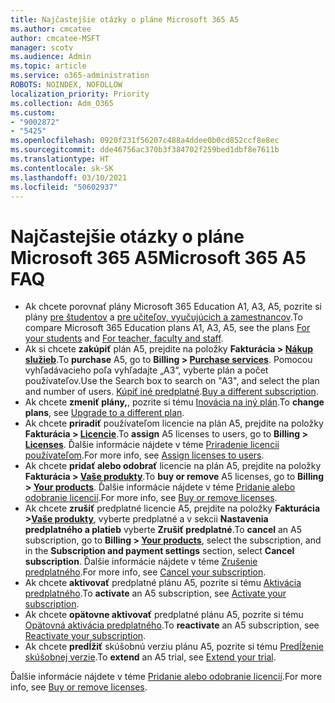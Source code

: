 ```yaml
---
title: Najčastejšie otázky o pláne Microsoft 365 A5
ms.author: cmcatee
author: cmcatee-MSFT
manager: scotv
ms.audience: Admin
ms.topic: article
ms.service: o365-administration
ROBOTS: NOINDEX, NOFOLLOW
localization_priority: Priority
ms.collection: Adm_O365
ms.custom:
- "9002872"
- "5425"
ms.openlocfilehash: 0920f231f56207c488a4ddee0b0cd852ccf8e8ec
ms.sourcegitcommit: dde46756ac370b3f384702f259bed1dbf8e7611b
ms.translationtype: HT
ms.contentlocale: sk-SK
ms.lasthandoff: 03/10/2021
ms.locfileid: "50602937"
---
```

# <a name="microsoft-365-a5-faq"></a><span data-ttu-id="d7b15-102">Najčastejšie otázky o pláne Microsoft 365 A5</span><span class="sxs-lookup"><span data-stu-id="d7b15-102">Microsoft 365 A5 FAQ</span></span>

- <span data-ttu-id="d7b15-103">Ak chcete porovnať plány Microsoft 365 Education A1, A3, A5, pozrite si plány [pre študentov](https://www.microsoft.com/microsoft-365/academic/compare-office-365-education-plans?activetab=tab:primaryr1) a [pre učiteľov, vyučujúcich a zamestnancov](https://www.microsoft.com/microsoft-365/academic/compare-office-365-education-plans?activetab=tab:primaryr2).</span><span class="sxs-lookup"><span data-stu-id="d7b15-103">To compare Microsoft 365 Education plans A1, A3, A5, see the plans [For your students](https://www.microsoft.com/microsoft-365/academic/compare-office-365-education-plans?activetab=tab:primaryr1) and [For teacher, faculty and staff](https://www.microsoft.com/microsoft-365/academic/compare-office-365-education-plans?activetab=tab:primaryr2).</span></span>
- <span data-ttu-id="d7b15-104">Ak si chcete **zakúpiť** plán A5, prejdite na položky **Fakturácia > [Nákup služieb](https://go.microsoft.com/fwlink/p/?linkid=868433)**.</span><span class="sxs-lookup"><span data-stu-id="d7b15-104">To **purchase** A5, go to **Billing > [Purchase services](https://go.microsoft.com/fwlink/p/?linkid=868433)**.</span></span> <span data-ttu-id="d7b15-105">Pomocou vyhľadávacieho poľa vyhľadajte „A3“, vyberte plán a počet používateľov.</span><span class="sxs-lookup"><span data-stu-id="d7b15-105">Use the Search box to search on "A3", and select the plan and number of users.</span></span> <span data-ttu-id="d7b15-106">[Kúpiť iné predplatné](https://docs.microsoft.com/microsoft-365/commerce/try-or-buy-microsoft-365#buy-a-different-subscription).</span><span class="sxs-lookup"><span data-stu-id="d7b15-106">[Buy a different subscription](https://docs.microsoft.com/microsoft-365/commerce/try-or-buy-microsoft-365#buy-a-different-subscription).</span></span>
- <span data-ttu-id="d7b15-107">Ak chcete **zmeniť plány,**, pozrite si tému [Inovácia na iný plán](https://docs.microsoft.com/microsoft-365/commerce/subscriptions/upgrade-to-different-plan).</span><span class="sxs-lookup"><span data-stu-id="d7b15-107">To **change plans**, see [Upgrade to a different plan](https://docs.microsoft.com/microsoft-365/commerce/subscriptions/upgrade-to-different-plan).</span></span>
- <span data-ttu-id="d7b15-108">Ak chcete **priradiť** používateľom licencie na plán A5, prejdite na položky **Fakturácia > [Licencie](https://go.microsoft.com/fwlink/p/?linkid=842264)**.</span><span class="sxs-lookup"><span data-stu-id="d7b15-108">To **assign** A5 licenses to users, go to **Billing > [Licenses](https://go.microsoft.com/fwlink/p/?linkid=842264)**.</span></span> <span data-ttu-id="d7b15-109">Ďalšie informácie nájdete v téme [Priradenie licencií používateľom](https://docs.microsoft.com/microsoft-365/admin/manage/assign-licenses-to-users).</span><span class="sxs-lookup"><span data-stu-id="d7b15-109">For more info, see [Assign licenses to users](https://docs.microsoft.com/microsoft-365/admin/manage/assign-licenses-to-users).</span></span>
- <span data-ttu-id="d7b15-110">Ak chcete **pridať alebo odobrať** licencie na plán A5, prejdite na položky **Fakturácia > [Vaše produkty](https://go.microsoft.com/fwlink/p/?linkid=842054)**.</span><span class="sxs-lookup"><span data-stu-id="d7b15-110">To **buy or remove** A5 licenses, go to **Billing > [Your products](https://go.microsoft.com/fwlink/p/?linkid=842054)**.</span></span> <span data-ttu-id="d7b15-111">Ďalšie informácie nájdete v téme [Pridanie alebo odobranie licencií](https://docs.microsoft.com/microsoft-365/commerce/licenses/buy-licenses).</span><span class="sxs-lookup"><span data-stu-id="d7b15-111">For more info, see [Buy or remove licenses](https://docs.microsoft.com/microsoft-365/commerce/licenses/buy-licenses).</span></span>
- <span data-ttu-id="d7b15-112">Ak chcete **zrušiť** predplatné licencie A5, prejdite na položky **Fakturácia >[Vaše produkty](https://go.microsoft.com/fwlink/p/?linkid=842054)**, vyberte predplatné a v sekcii **Nastavenia predplatného a platieb** vyberte **Zrušiť predplatné**.</span><span class="sxs-lookup"><span data-stu-id="d7b15-112">To **cancel** an A5 subscription, go to **Billing > [Your products](https://go.microsoft.com/fwlink/p/?linkid=842054)**, select the subscription, and in the **Subscription and payment settings** section, select **Cancel subscription**.</span></span> <span data-ttu-id="d7b15-113">Ďalšie informácie nájdete v téme [Zrušenie predplatného](https://docs.microsoft.com/microsoft-365/commerce/subscriptions/cancel-your-subscription).</span><span class="sxs-lookup"><span data-stu-id="d7b15-113">For more info, see [Cancel your subscription](https://docs.microsoft.com/microsoft-365/commerce/subscriptions/cancel-your-subscription).</span></span>
- <span data-ttu-id="d7b15-114">Ak chcete **aktivovať** predplatné plánu A5, pozrite si tému [Aktivácia predplatného](https://docs.microsoft.com/alchemyinsights/activate-your-office-365-subscription).</span><span class="sxs-lookup"><span data-stu-id="d7b15-114">To **activate** an A5 subscription, see [Activate your subscription](https://docs.microsoft.com/alchemyinsights/activate-your-office-365-subscription).</span></span>
- <span data-ttu-id="d7b15-115">Ak chcete **opätovne aktivovať** predplatné plánu A5, pozrite si tému [Opätovná aktivácia predplatného](https://docs.microsoft.com/alchemyinsights/reactivate-your-subscription).</span><span class="sxs-lookup"><span data-stu-id="d7b15-115">To **reactivate** an A5 subscription, see [Reactivate your subscription](https://docs.microsoft.com/alchemyinsights/reactivate-your-subscription).</span></span>
- <span data-ttu-id="d7b15-116">Ak chcete **predĺžiť** skúšobnú verziu plánu A5, pozrite si tému [Predĺženie skúšobnej verzie](https://docs.microsoft.com/microsoft-365/commerce/extend-your-trial).</span><span class="sxs-lookup"><span data-stu-id="d7b15-116">To  **extend** an A5 trial, see [Extend your trial](https://docs.microsoft.com/microsoft-365/commerce/extend-your-trial).</span></span>

<span data-ttu-id="d7b15-117">Ďalšie informácie nájdete v téme [Pridanie alebo odobranie licencií](https://docs.microsoft.com/microsoft-365/commerce/licenses/buy-licenses).</span><span class="sxs-lookup"><span data-stu-id="d7b15-117">For more info, see [Buy or remove licenses](https://docs.microsoft.com/microsoft-365/commerce/licenses/buy-licenses).</span></span>